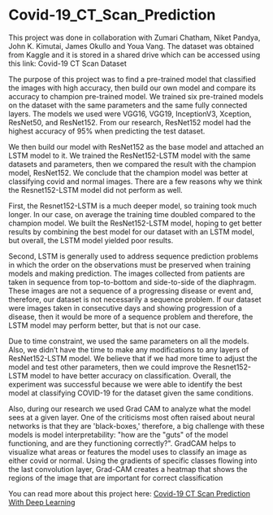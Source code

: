 # Covid-19_CT_Scan_Prediction
This project was done in collaboration with Zumari Chatham, Niket Pandya, John K. Kimutai, James Okullo and Youa Vang. The dataset was obtained from Kaggle and it is stored in a shared drive which can be accessed using this link: Covid-19 CT Scan Dataset

The purpose of this project was to find a pre-trained model that classified the images with high accuracy, then build our own model and compare its accuracy to champion pre-trained model. We trained six pre-trained models on the dataset with the same parameters and the same fully connected layers. The models we used were VGG16, VGG19, InceptionV3, Xception, ResNet50, and ResNet152. From our research, ResNet152 model had the highest accuracy of 95% when predicting the test dataset.

We then build our model with ResNet152 as the base model and attached an LSTM model to it. We trained the ResNet152-LSTM model with the same datasets and parameters, then we compared the result with the champion model, ResNet152. We conclude that the champion model was better at classifying covid and normal images. There are a few reasons why we think the Resnet152-LSTM model did not perform as well.

First, the Resnet152-LSTM is a much deeper model, so training took much longer. In our case, on average the training time doubled compared to the champion model. We built the ResNet152-LSTM model, hoping to get better results by combining the best model for our dataset with an LSTM model, but overall, the LSTM model yielded poor results.

Second, LSTM is generally used to address sequence prediction problems in which the order on the observations must be preserved when training models and making prediction. The images collected from patients are taken in sequence from top-to-bottom and side-to-side of the diaphragm. These images are not a sequence of a progressing disease or event and, therefore, our dataset is not necessarily a sequence problem. If our dataset were images taken in consecutive days and showing progression of a disease, then it would be more of a sequence problem and therefore, the LSTM model may perform better, but that is not our case.

Due to time constraint, we used the same parameters on all the models. Also, we didn’t have the time to make any modifications to any layers of ResNet152-LSTM model. We believe that if we had more time to adjust the model and test other parameters, then we could improve the Resnet152-LSTM model to have better accuracy on classification. Overall, the experiment was successful because we were able to identify the best model at classifying COVID-19 for the dataset given the same conditions.

Also, during our research we used Grad CAM to analyze what the model sees at a given layer. One of the criticisms most often raised about neural networks is that they are 'black-boxes,' therefore, a big challenge with these models is model interpretability: "how are the "guts" of the model functioning, and are they functioning correctly?". GradCAM helps to visualize what areas or features the model uses to classify an image as either covid or normal. Using the gradients of specific classes flowing into the last convolution layer, Grad-CAM creates a heatmap that shows the regions of the image that are important for correct classification

You can read more about this project here: [Covid-19 CT Scan Prediction With Deep Learning]([https://github.com/Kimjonie/Covid-19_CT_Scan_Prediction/blob/main/Covid-19%20CT%20Scan%20Prediction%20With%20Deep%20Learning.pdf])

